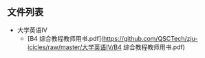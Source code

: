 

## 文件列表

- 大学英语IV
    - [B4 综合教程教师用书.pdf](https://github.com/QSCTech/zju-icicles/raw/master/大学英语IV/B4 综合教程教师用书.pdf)
